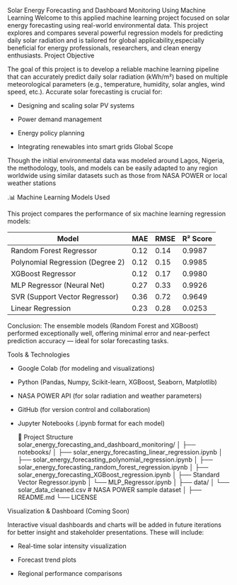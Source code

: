 Solar Energy Forecasting and Dashboard Monitoring Using Machine Learning
Welcome to this applied machine learning project focused on solar energy forecasting using real-world environmental data. This project explores and compares several powerful regression models for predicting daily solar radiation and is tailored for global applicability,especially beneficial for energy professionals, researchers, and clean energy enthusiasts.
Project Objective

The goal of this project is to develop a reliable machine learning pipeline that can accurately predict daily solar radiation (kWh/m²) based on multiple meteorological parameters (e.g., temperature, humidity, solar angles, wind speed, etc.). Accurate solar forecasting is crucial for:

- Designing and scaling solar PV systems

- Power demand management

- Energy policy planning

- Integrating renewables into smart grids
Global Scope

Though the initial environmental data was modeled around Lagos, Nigeria, the methodology, tools, and models can be easily adapted to any region worldwide using similar datasets such as those from NASA POWER or local weather stations

.📊 Machine Learning Models Used

This project compares the performance of six machine learning regression models:

| Model                            | MAE   | RMSE  | R² Score |
|----------------------------------|-------|-------|----------|
| Random Forest Regressor          | 0.12  | 0.14  | 0.9987   |
| Polynomial Regression (Degree 2) | 0.12  | 0.15  | 0.9985   |
| XGBoost Regressor                | 0.12  | 0.17  | 0.9980   |
| MLP Regressor (Neural Net)       | 0.27  | 0.33  | 0.9926   |
| SVR (Support Vector Regressor)   | 0.36  | 0.72  | 0.9649   |
| Linear Regression                | 0.23  | 0.28  | 0.0253   |

Conclusion:
The ensemble models (Random Forest and XGBoost) performed exceptionally well, offering minimal error and near-perfect prediction accuracy — ideal for solar forecasting tasks.


 Tools & Technologies

- Google Colab (for modeling and visualizations)

- Python (Pandas, Numpy, Scikit-learn, XGBoost, Seaborn, Matplotlib)

- NASA POWER API (for solar radiation and weather parameters)

- GitHub (for version control and collaboration)

- Jupyter Notebooks (.ipynb format for each model)

  📁 Project Structure
  solar_energy_forecasting_and_dashboard_monitoring/
│
├── notebooks/
│   ├── solar_energy_forecasting_linear_regression.ipynb
│   ├── solar_energy_forecasting_polynomial_regression.ipynb
│   ├── solar_energy_forecasting_random_forest_regression.ipynb
│   ├── solar_energy_forecasting_XGBoost_regression.ipynb
│   ├── Standard Vector Regressor.ipynb
│   └── MLP_Regressor.ipynb
│
├── data/
│   └── solar_data_cleaned.csv  # NASA POWER sample dataset
│
├── README.md
└── LICENSE


Visualization & Dashboard (Coming Soon)

Interactive visual dashboards and charts will be added in future iterations for better insight and stakeholder presentations. These will include:

- Real-time solar intensity visualization

- Forecast trend plots

- Regional performance comparisons
